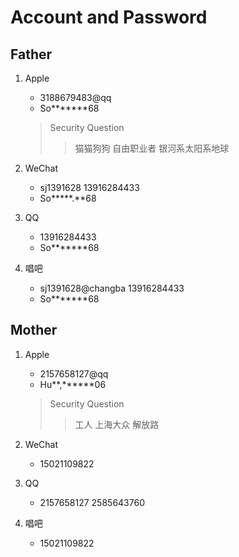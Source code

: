 # Account and Password

## Father

1. Apple

    * 3188679483@qq
    * So*******68

    > Security Question
    >> 猫猫狗狗
    >> 自由职业者
    >> 银河系太阳系地球

2. WeChat

    * sj1391628     13916284433
    * So*****.**68

3. QQ

    * 13916284433
    * So*******68

4. 唱吧

    * sj1391628@changba     13916284433
    * So*******68

## Mother

1. Apple 

    * 2157658127@qq
    * Hu**,******06

    > Security Question
    >> 工人
    >> 上海大众
    >> 解放路

2. WeChat

    * 15021109822

3. QQ

    * 2157658127    2585643760

4. 唱吧

    * 15021109822

